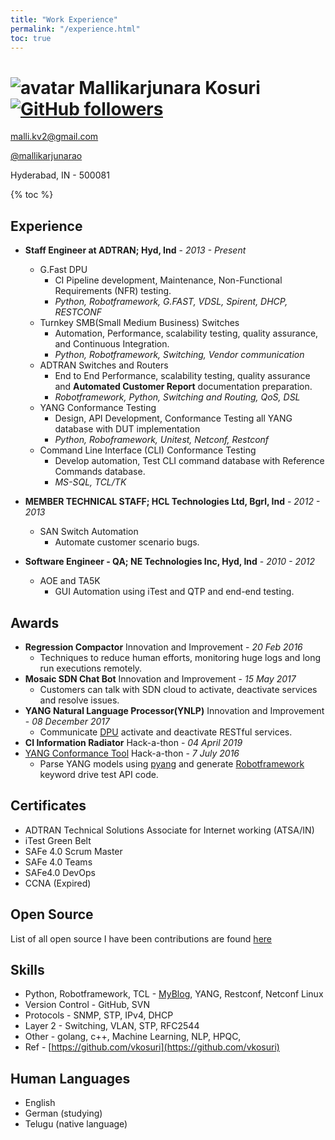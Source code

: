 ```yaml
---
title: "Work Experience"
permalink: "/experience.html"
toc: true
---
```


![avatar](https://avatars1.githubusercontent.com/u/13664257?v=3&s=200) Mallikarjunara Kosuri [![GitHub followers](https://img.shields.io/github/followers/vkosuri.svg?style=social&label=Follow&maxAge=2592000)](https://github.com/vkosuri?tab=followers)
=====================

[malli.kv2@gmail.com](mailto:malli.kv2@gmail.com)

[@mallikarjunarao](https://twitter.com/mallikarjunarao)

Hyderabad, IN - 500081

{% toc %}

Experience
----------
- **Staff Engineer at ADTRAN; Hyd, Ind** - *2013 - Present*
    - G.Fast DPU
        * CI Pipeline development, Maintenance, Non-Functional Requirements (NFR) testing.
        * *Python, Robotframework, G.FAST, VDSL, Spirent, DHCP, RESTCONF*
    - Turnkey SMB(Small Medium Business) Switches
        * Automation, Performance, scalability testing, quality assurance, and Continuous Integration.
        * *Python, Robotframework, Switching, Vendor communication*
    - ADTRAN Switches and Routers
        * End to End Performance, scalability testing, quality assurance and **Automated Customer Report** documentation preparation.
        * *Robotframework, Python, Switching and Routing, QoS, DSL*
    - YANG Conformance Testing
        * Design, API Development, Conformance Testing all YANG database with DUT implementation
        * *Python, Roboframework, Unitest, Netconf, Restconf*
    - Command Line Interface (CLI) Conformance Testing
        * Develop automation, Test CLI command database with Reference Commands database.
        * *MS-SQL, TCL/TK*

- **MEMBER TECHNICAL STAFF; HCL Technologies Ltd, Bgrl, Ind** - *2012 - 2013*
    - SAN Switch Automation
        * Automate customer scenario bugs.
- **Software Engineer - QA; NE Technologies Inc, Hyd, Ind** - *2010 - 2012*
    - AOE and TA5K
        * GUI Automation using iTest and QTP and end-end testing.

Awards
------
- **Regression Compactor** Innovation and Improvement - *20 ‎Feb ‎2016*
    - Techniques to reduce human efforts, monitoring huge logs and long run executions remotely.
- **Mosaic SDN Chat Bot** Innovation and Improvement - *15 ‎May ‎2017*
    - Customers can talk with SDN cloud to activate, deactivate services and resolve issues.
- **YANG Natural Language Processor(YNLP)** Innovation and Improvement - *08 ‎December ‎2017*
    - Communicate [DPU](https://portal.adtran.com/web/page/portal/Adtran/group/4504) activate and deactivate RESTful services.
- **CI Information Radiator** Hack-a-thon - *04 April 2019*
- [YANG Conformance Tool](https://tools.ietf.org/html/draft-bierman-netmod-yang-conformance-00) Hack-a-thon - *7 July 2016*
    - Parse YANG models using [pyang](https://github.com/mbj4668/pyang) and generate [Robotframework](https://robotframework.org/) keyword drive test API code.

Certificates
------------
- ADTRAN Technical Solutions Associate for Internet working (ATSA/IN)
- iTest Green Belt
- SAFe 4.0 Scrum Master
- SAFe 4.0 Teams
- SAFe4.0 DevOps
- CCNA (Expired)

Open Source
-----------
List of all open source I have been contributions are found [here](https://vkosuri.github.io/projects.html)

Skills
------
- Python, Robotframework, TCL - [MyBlog](http://tclscripting.blogspot.com/), YANG, Restconf, Netconf
Linux
- Version Control - GitHub, SVN
- Protocols - SNMP, STP, IPv4, DHCP
- Layer 2 - Switching, VLAN, STP, RFC2544
- Other - golang, c++, Machine Learning, NLP, HPQC, 
- Ref - [https://github.com/vkosuri](https://github.com/vkosuri)

Human Languages
---------------
 * English
 * German (studying)
 * Telugu (native language)
